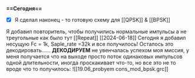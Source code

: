 **==Сегодня==**
- [x] Я сделал наконец - то готовую схему для [[QPSK]] & [[BPSK]]

Я добавил повторитель, чтобы получились нормальные импульсы а не треугольные как было тут [[Repeat]] [[2024-06-18]]
Сегодня я добавил несущую Fc = 1k, Saple_rate =32k 
и все получилось! Осталось это декодировать......
**ДЕКОДИРУЕМ**
не увенчалась успехом моя миссия, у меня получается что на выходе просто поток одинаковых импульсов одной длительности, иногда проскакивает что-то, но все это не то 
вроде что то получилось: ![[19.06_probyem cons_mod_bpsk.grc]]